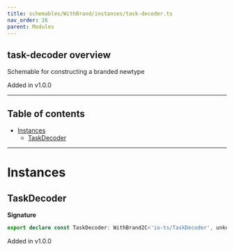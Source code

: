 ```yaml
---
title: schemables/WithBrand/instances/task-decoder.ts
nav_order: 26
parent: Modules
---
```


## task-decoder overview

Schemable for constructing a branded newtype

Added in v1.0.0

---

<h2 class="text-delta">Table of contents</h2>

- [Instances](#instances)
  - [TaskDecoder](#taskdecoder)

---

# Instances

## TaskDecoder

**Signature**

```ts
export declare const TaskDecoder: WithBrand2C<'io-ts/TaskDecoder', unknown>
```

Added in v1.0.0
